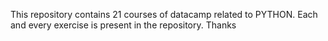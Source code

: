 This repository contains 21 courses of datacamp related to PYTHON. Each and every exercise is present in the repository. 
Thanks 
